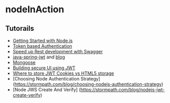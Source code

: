 # nodeInAction
## Tutorails
 - [Getting Started with Node.js](https://blog.risingstack.com/node-hero-tutorial-getting-started-with-node-js/)
 - [Token based Authentication](https://scotch.io/tutorials/authenticate-a-node-js-api-with-json-web-tokens)
 - [Speed up Rest development with Swagger](https://scotch.io/tutorials/speed-up-your-restful-api-development-in-node-js-with-swagger)
 - [java-spring-jwt](https://github.com/szerhusenBC/jwt-spring-security-demo) and [blog](https://www.toptal.com/java/rest-security-with-jwt-spring-security-and-java)
 - [Mongoose](https://scotch.io/tutorials/using-mongoosejs-in-node-js-and-mongodb-applications)
 - [Building secure UI using JWT](https://stormpath.com/blog/build-secure-user-interfaces-using-jwts)
 - [Where to store JWT Cookies vs HTML5 storage](https://stormpath.com/blog/where-to-store-your-jwts-cookies-vs-html5-web-storage)
 - [Choosing Node Authentication Strategy] (https://stormpath.com/blog/choosing-nodejs-authentication-strategy)
 - [Node JWS Create And Verify] (https://stormpath.com/blog/nodejs-jwt-create-verify)

